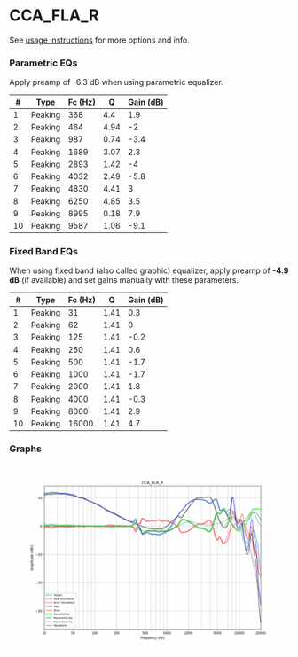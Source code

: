 # CCA_FLA_R
See [usage instructions](https://github.com/jaakkopasanen/AutoEq#usage) for more options and info.

### Parametric EQs
Apply preamp of -6.3 dB when using parametric equalizer.

|   # | Type    |   Fc (Hz) |    Q |   Gain (dB) |
|-----|---------|-----------|------|-------------|
|   1 | Peaking |       368 | 4.4  |         1.9 |
|   2 | Peaking |       464 | 4.94 |        -2   |
|   3 | Peaking |       987 | 0.74 |        -3.4 |
|   4 | Peaking |      1689 | 3.07 |         2.3 |
|   5 | Peaking |      2893 | 1.42 |        -4   |
|   6 | Peaking |      4032 | 2.49 |        -5.8 |
|   7 | Peaking |      4830 | 4.41 |         3   |
|   8 | Peaking |      6250 | 4.85 |         3.5 |
|   9 | Peaking |      8995 | 0.18 |         7.9 |
|  10 | Peaking |      9587 | 1.06 |        -9.1 |

### Fixed Band EQs
When using fixed band (also called graphic) equalizer, apply preamp of **-4.9 dB** (if available) and set gains manually with these parameters.

|   # | Type    |   Fc (Hz) |    Q |   Gain (dB) |
|-----|---------|-----------|------|-------------|
|   1 | Peaking |        31 | 1.41 |         0.3 |
|   2 | Peaking |        62 | 1.41 |         0   |
|   3 | Peaking |       125 | 1.41 |        -0.2 |
|   4 | Peaking |       250 | 1.41 |         0.6 |
|   5 | Peaking |       500 | 1.41 |        -1.7 |
|   6 | Peaking |      1000 | 1.41 |        -1.7 |
|   7 | Peaking |      2000 | 1.41 |         1.8 |
|   8 | Peaking |      4000 | 1.41 |        -0.3 |
|   9 | Peaking |      8000 | 1.41 |         2.9 |
|  10 | Peaking |     16000 | 1.41 |         4.7 |

### Graphs
![](./CCA_FLA_R.png)
